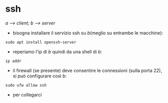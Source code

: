 # ssh
_a --> client; b --> server_
* bisogna installare il servizio ssh su _b_(meglio su entrambe le macchine):
```
sudo apt install openssh-server
```
* reperiamo l'ip di _b_ quindi da una shell di _b_:
```
ip addr
```
* il firewall (se presente) deve consentire le connessioni (sulla porta 22), si può configurare così _b_:
```
sudo ufw allow ssh
```
* per collegarci 
